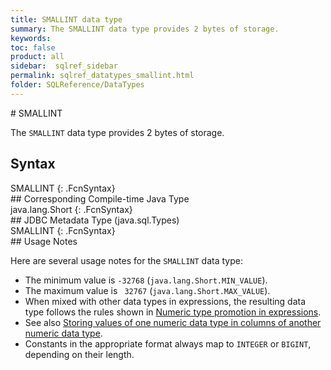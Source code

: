 ```yaml
---
title: SMALLINT data type
summary: The SMALLINT data type provides 2 bytes of storage.
keywords:
toc: false
product: all
sidebar:  sqlref_sidebar
permalink: sqlref_datatypes_smallint.html
folder: SQLReference/DataTypes
---
```

<section>
<div class="TopicContent" data-swiftype-index="true" markdown="1">
# SMALLINT

The `SMALLINT` data type provides 2 bytes of storage.

## Syntax

<div class="fcnWrapperWide" markdown="1">
    SMALLINT
{: .FcnSyntax}

</div>
## Corresponding Compile-time Java Type

<div class="fcnWrapperWide" markdown="1">
    java.lang.Short
{: .FcnSyntax}

</div>
## JDBC Metadata Type (java.sql.Types)

<div class="fcnWrapperWide" markdown="1">
    SMALLINT
{: .FcnSyntax}

</div>
## Usage Notes

Here are several usage notes for the `SMALLINT` data type:

* The minimum value is `-32768` (`java.lang.Short.MIN_VALUE`).
* The maximum value is ` 32767` (`java.lang.Short.MAX_VALUE`).
* When mixed with other data types in expressions, the resulting data
  type follows the rules shown in [Numeric type promotion in
  expressions](sqlref_datatypes_numerictypes.html#NumericTypePromotion).
* See also [Storing values of one numeric data type in columns of
  another numeric data
  type](sqlref_datatypes_numerictypes.html#StoringValues).
* Constants in the appropriate format always map to `INTEGER` or
  `BIGINT`, depending on their length.

</div>
</section>

